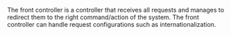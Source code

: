 The front controller is a controller that receives all requests and manages to redirect them to the right command/action of the system. The front controller can handle request configurations such as internationalization.